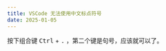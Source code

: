 ```yaml
---
title: VSCode 无法使用中文标点符号
date: 2025-01-05
---
```


按下组合键 <kbd>Ctrl</kbd> + <kbd>.</kbd> ，第二个键是句号，应该就可以了。